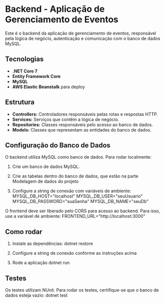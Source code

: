 # Backend - Aplicação de Gerenciamento de Eventos

Este é o backend da aplicação de gerenciamento de eventos, responsável pela lógica de negócio, autenticação e comunicação com o banco de dados MySQL.

## Tecnologias

- **.NET Core 7**
- **Entity Framework Core**
- **MySQL**
- **AWS Elastic Beanstalk** para deploy

## Estrutura

- **Controllers:** Controladores responsáveis pelas rotas e respostas HTTP.
- **Services:** Serviços que contêm a lógica de negócio.
- **Repositories:** Classes responsáveis pelo acesso ao banco de dados.
- **Models:** Classes que representam as entidades do banco de dados.

## Configuração do Banco de Dados

O backend utiliza MySQL como banco de dados. Para rodar localmente:

1. Crie um banco de dados MySQL.

2. Crie as tabelas dentro do banco de dados, que estão na parte Modelagem de dados do projeto

2. Configure a string de conexão com variáveis de ambiente:
   MYSQL_DB_HOST="localhost"
   MYSQL_DB_USER="seuUsuario"
   MYSQL_DB_PASSWORD="suaSenha"
   MYSQL_DB_NAME="seuDb"
   
O frontend deve ser liberado pelo CORS para acesso ao backend. Para isso, use a variável de ambiente:
   FRONTEND_URL="http://localhost:3000"

## Como rodar

1. Instale as dependências:
   dotnet restore

2. Configure a string de conexão conforme as instruções acima

3. Rode a aplicação
   dotnet run

## Testes

Os testes utilizam NUnit. Para rodar os testes, certifique-se que o banco de dados esteja vazio:
   dotnet test